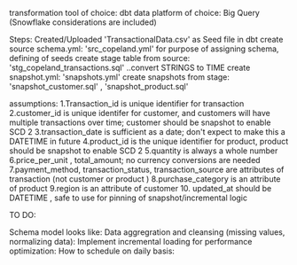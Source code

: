 transformation tool of choice: dbt
data platform of choice: Big Query (Snowflake considerations are included)

Steps:
Created/Uploaded 'TransactionalData.csv' as Seed file in dbt
create source schema.yml: 'src_copeland.yml' for purpose of assigning schema, defining of seeds
create stage table from source: 'stg_copeland_transactions.sql'
..convert STRINGS to TIME
create snapshot.yml: 'snapshots.yml'
create snapshots from stage: 'snapshot_customer.sql' , 'snapshot_product.sql'



assumptions: 
1.Transaction_id is unique identifier for transaction
2.customer_id is unique identifer for customer, and customers will have multiple transactions over time; customer should be snapshot to enable SCD 2
3.transaction_date is sufficient as a date; don't expect to make this a DATETIME in future
4.product_id is the unique identifier for product, product should be snapshot to enable SCD 2
5.quantity is always a whole number
6.price_per_unit , total_amount; no currency conversions are needed
7.payment_method, transaction_status, transaction_source are attributes of transaction (not customer or product )
8.purchase_category is an attribute of product
9.region is an attribute of customer
10. updated_at should be DATETIME , safe to use for pinning of snapshot/incremental logic

TO DO: 

Schema model looks like:
Data aggregration and cleansing (missing values, normalizing data):
Implement incremental loading for performance optimization:
How to schedule on daily basis:
